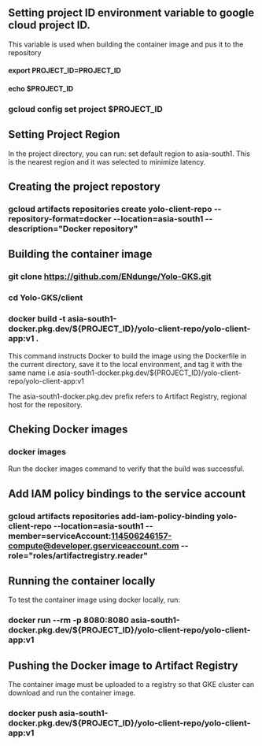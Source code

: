 ## Setting project ID environment variable to google cloud project ID.
This variable is used when building the container image and pus it to the repository

#### export PROJECT_ID=PROJECT_ID
#### echo $PROJECT_ID
### gcloud config set project $PROJECT_ID

## Setting Project Region
In the project directory, you can run:
set default region to asia-south1. This is the nearest region and it was selected to minimize latency.

## Creating the project repostory

### gcloud artifacts repositories create yolo-client-repo --repository-format=docker --location=asia-south1 --description="Docker repository"

## Building the container image

### git clone https://github.com/ENdunge/Yolo-GKS.git
### cd Yolo-GKS/client
### docker build -t asia-south1-docker.pkg.dev/${PROJECT_ID}/yolo-client-repo/yolo-client-app:v1 .
This command instructs Docker to build the image using the Dockerfile in the current directory, save it to the local environment, and tag it with the same name i.e asia-south1-docker.pkg.dev/${PROJECT_ID}/yolo-client-repo/yolo-client-app:v1

The asia-south1-docker.pkg.dev prefix refers to Artifact Registry, regional host for the repository.

## Cheking Docker images
### docker images
Run the docker images command to verify that the build was successful.

## Add IAM policy bindings to the service account

### gcloud artifacts repositories add-iam-policy-binding yolo-client-repo --location=asia-south1 --member=serviceAccount:114506246157-compute@developer.gserviceaccount.com --role="roles/artifactregistry.reader"

## Running the container locally
To test the container image using docker locally, run:
### docker run --rm -p 8080:8080 asia-south1-docker.pkg.dev/${PROJECT_ID}/yolo-client-repo/yolo-client-app:v1

## Pushing the Docker image to Artifact Registry
The container image must be uploaded to a registry so that GKE cluster can download and run the container image.

### docker push asia-south1-docker.pkg.dev/${PROJECT_ID}/yolo-client-repo/yolo-client-app:v1